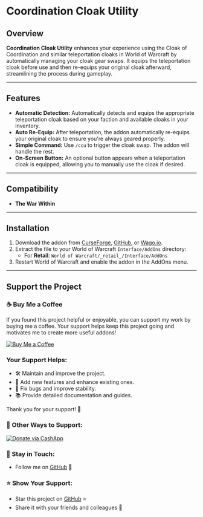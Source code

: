 # Coordination Cloak Utility

## Overview
**Coordination Cloak Utility** enhances your experience using the Cloak of Coordination and similar teleportation cloaks in World of Warcraft by automatically managing your cloak gear swaps. It equips the teleportation cloak before use and then re-equips your original cloak afterward, streamlining the process during gameplay.

---

## Features
- **Automatic Detection:** Automatically detects and equips the appropriate teleportation cloak based on your faction and available cloaks in your inventory.
- **Auto Re-Equip:** After teleportation, the addon automatically re-equips your original cloak to ensure you're always geared properly.
- **Simple Command:** Use `/ccu` to trigger the cloak swap. The addon will handle the rest.
- **On-Screen Button:** An optional button appears when a teleportation cloak is equipped, allowing you to manually use the cloak if desired.

---

## Compatibility
- **The War Within**

---

## Installation
1. Download the addon from [CurseForge](https://legacy.curseforge.com/wow/addons/ccu-coordination-cloak-utility), [GitHub](https://github.com/donniedice/CoordinationCloakUtility), or [Wago.io](#).
2. Extract the file to your World of Warcraft `Interface/AddOns` directory:
   - For **Retail**: `World of Warcraft/_retail_/Interface/AddOns`
3. Restart World of Warcraft and enable the addon in the AddOns menu.

---

## Support the Project

### ☕️ Buy Me a Coffee
If you found this project helpful or enjoyable, you can support my work by buying me a coffee. Your support helps keep this project going and motivates me to create more useful addons!

[![Buy Me a Coffee](https://img.shields.io/badge/☕️-Buy%20Me%20a%20Coffee-orange?style=flat-square&logo=buy-me-a-coffee)](https://www.buymeacoffee.com/donniedice)

### Your Support Helps:
- 🛠️ Maintain and improve the project.
- 🚀 Add new features and enhance existing ones.
- 🐛 Fix bugs and improve stability.
- 📚 Provide detailed documentation and guides.

Thank you for your support! 🙏

### 💸 Other Ways to Support:
[![Donate via CashApp](https://img.shields.io/static/v1?label=Donate&message=CashApp&color=brightgreen)](https://bit.ly/3fyxxSU)

### 💬 Stay in Touch:
- Follow me on [GitHub](https://github.com/donniedice) 🐙

### ⭐️ Show Your Support:
- Star this project on [GitHub](https://github.com/donniedice/CoordinationCloakUtility) ⭐️
- Share it with your friends and colleagues 📢
